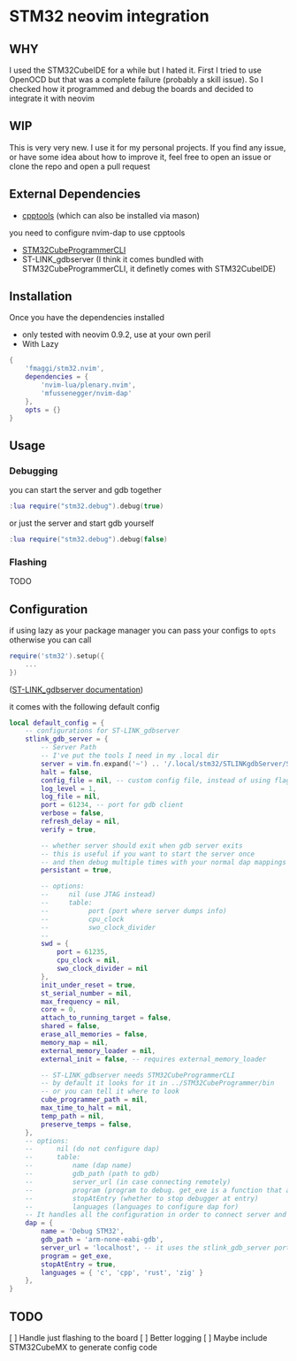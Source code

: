 
# STM32 neovim integration

## WHY
I used the STM32CubeIDE for a while but I hated it. First I tried to use OpenOCD
but that was a complete failure (probably a skill issue). So I checked how it programmed 
and debug the boards and decided to integrate it with neovim

## WIP
This is very very new. I use it for my personal projects. If you find any issue, 
or have some idea about how to improve it, feel free to open an issue or clone the
repo and open a pull request

## External Dependencies

* [cpptools](https://github.com/microsoft/vscode-cpptools/releases) (which can also be installed via mason)

you need to configure nvim-dap to use cpptools

* [STM32CubeProgrammerCLI](https://www.st.com/en/development-tools/stm32cubeprog.html)
* ST-LINK_gdbserver (I think it comes bundled with STM32CubeProgrammerCLI, it definetly comes with STM32CubeIDE)


## Installation

Once you have the dependencies installed

* only tested with neovim 0.9.2, use at your own peril
* With Lazy
```lua
{
    'fmaggi/stm32.nvim',
    dependencies = {
        'nvim-lua/plenary.nvim',
        'mfussenegger/nvim-dap'
    },
    opts = {}
}
```

## Usage

### Debugging
you can start the server and gdb together
```lua
:lua require("stm32.debug").debug(true)
```

or just the server and start gdb yourself
```lua
:lua require("stm32.debug").debug(false)
```

### Flashing

TODO

## Configuration

if using lazy as your package manager you can pass your configs to ```opts``` otherwise you can call
```lua
require('stm32').setup({
    ...
})
```

([ST-LINK_gdbserver documentation](https://www.st.com/content/ccc/resource/technical/document/user_manual/group1/de/c1/e6/3d/89/18/4c/90/DM00613038/files/DM00613038.pdf/jcr:content/translations/en.DM00613038.pdf))

it comes with the following default config
```lua
local default_config = {
    -- configurations for ST-LINK_gdbserver
    stlink_gdb_server = {
        -- Server Path
        -- I've put the tools I need in my .local dir
        server = vim.fn.expand('~') .. '/.local/stm32/STLINKgdbServer/ST-LINK_gdbserver',
        halt = false,
        config_file = nil, -- custom config file, instead of using flags
        log_level = 1,
        log_file = nil,
        port = 61234, -- port for gdb client
        verbose = false,
        refresh_delay = nil,
        verify = true,

        -- whether server should exit when gdb server exits
        -- this is useful if you want to start the server once
        -- and then debug multiple times with your normal dap mappings
        persistant = true,

        -- options: 
        --     nil (use JTAG instead)
        --     table: 
        --          port (port where server dumps info)
        --          cpu_clock
        --          swo_clock_divider
        --
        swd = {
            port = 61235,
            cpu_clock = nil,
            swo_clock_divider = nil
        },
        init_under_reset = true,
        st_serial_number = nil,
        max_frequency = nil,
        core = 0,
        attach_to_running_target = false,
        shared = false,
        erase_all_memories = false,
        memory_map = nil,
        external_memory_loader = nil,
        external_init = false, -- requires external_memory_loader

        -- ST-LINK_gdbserver needs STM32CubeProgrammerCLI
        -- by default it looks for it in ../STM32CubeProgrammer/bin
        -- or you can tell it where to look
        cube_programmer_path = nil,
        max_time_to_halt = nil,
        temp_path = nil,
        preserve_temps = false,
    },
    -- options:
    --      nil (do not configure dap)
    --      table:
    --          name (dap name)
    --          gdb_path (path to gdb)
    --          server_url (in case connecting remotely)
    --          program (program to debug. get_exe is a function that asks for a path first time, but then it remembers)
    --          stopAtEntry (whether to stop debugger at entry)
    --          languages (languages to configure dap for)
    -- It handles all the configuration in order to connect server and client
    dap = {
        name = 'Debug STM32',
        gdb_path = 'arm-none-eabi-gdb',
        server_url = 'localhost', -- it uses the stlink_gdb_server port
        program = get_exe,
        stopAtEntry = true,
        languages = { 'c', 'cpp', 'rust', 'zig' }
    },
}
```

## TODO

[ ] Handle just flashing to the board
[ ] Better logging
[ ] Maybe include STM32CubeMX to generate config code
